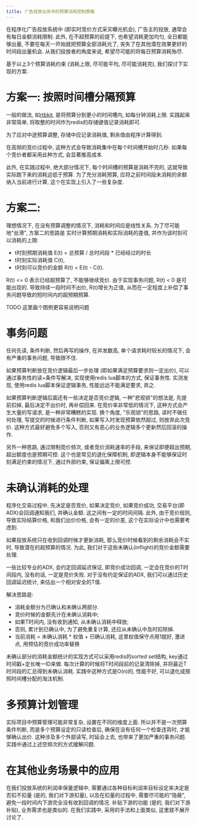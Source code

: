 ```yaml
---
title: 广告投放业务中的预算消耗控制策略
---
```


在程序化广告投放系统中 (即实时竞价方式采买曝光机会), 广告主的投放, 通常会有每日金额消耗限制.
此外, 在不超预算的前提下, 也希望消耗更加均匀, 全日都能够出量, 不要在每天一开始就把预算全部消耗光了, 丧失了在其他潜在效果更好的时间段出量机会.
从我们投放者的角度来说, 希望尽可能的将每日预算消耗殆尽.

基于以上3个预算消耗约束 (消耗上限, 尽可能平均, 尽可能消耗完), 我们探讨下实现的方案.

# 方案一: 按照时间槽分隔预算

一般的做法, 如[rtbkit](https://github.com/rtbkit/rtbkit), 是将预算分到更小的时间槽内, 如每分钟消耗上限.
实践起来非常简单, 将取整的时间作为redis的存储键值记录消耗即可.

为了应对中途预算调整, 存储中应记录消耗值, 剩余值由程序计算得到.

在高频的竞价过程中, 这种方式会导致消耗集中在每个时间槽开始时几秒. 如果每个竞价者都采用此种方式, 会显著推高成本.

此外, 在实践过程中, 绝大部分情况下, 每个时间槽的预算是消耗不完的, 这就导致实际跑下来的消耗远低于预算.
为了充分消耗预算, 应将之前时间段未消耗的余额纳入当前进行计算, 这个在实现上引入了一些复杂度.

# 方案二:

理想情况下, 在没有预算调整的情况下, 消耗和时间应是线性关系.
为了尽可能地"丝滑", 方案二的思路是 实时计算预期消耗和实际消耗的差值, 并作为该时刻可以消耗的上限:

- t时刻预期消耗值 E(t) = 总预算 / 总时间段 * 已经经过的时长
- t时刻实际消耗值 C(t),
- t时刻可以竞价的金额 R(t) = E(t) - C(t).

R(t) <= 0 表示已经超预算了, 不能够继续竞价. 由于实现事务问题, R(t) < 0 是可能出现的.
导致持续一段时间不出价, R(t)增长为正值, 从而在一定程度上补偿了事务问题导致的短时间内的超预期预算.

TODO 这里画个图例更容易说明问题

# 事务问题

任何先读, 条件判断, 然后再写的操作, 在并发数高, 单个请求耗时较长的情况下, 会有严重的事务问题, 导致限不住.

如果预算判断放在竞价逻辑最后一步处理 (即如果满足预算要求则一定出价),
可以通过事务性的读+条件写解决, 实现使用redis lua脚本的方式, 保证事务性.
实测发现, 使用redis lua脚本保证逻辑事务, 性能远远不能满足要求, 弃之.

如果预算判断逻辑后面还有一些决定是否竞价逻辑, 一种"悲观锁"的想法是, 先提前扣掉, 最后决定不出价时, 再补偿回来.
在竞价率非常低的情况下, 这种方式会产生大量的写请求, 是一种非常糟糕的实现.
换个角度, "乐观锁"的思路, 读时不做任何处理, 写提交的时候进行条件判断, 如果写入时发现预算依然超过, 则放弃此次竞价.
这种方式最好避免多个写入, 否则又有恶心的业务逻辑多个更新然后回滚的操作.

另外一种思路, 通过限制竞价频次, 或者竞价消耗速率的手段, 来保证即便超出预期, 超出额度也是预期可控.
这个也是常见的退化保障机制, 即逻辑本身不能够保证时刻满足约束的情况下, 通过外部约束, 保证偏离上限可控.

# 未确认消耗的处理

程序化交易过程中, 先决定是否竞价, 如果决定竞价, 如果竞价成功, 交易平台(即ADX)会回调通知我们, 并确认金额.
这之间有一定的时间间隔.
此外, 由于竞价规则, 导致实际结算价格, 和我们出价价格, 会有一定的价差, 这个在实际设计中也需要考虑到.

如果投放系统只在收到回调时候才更新消耗,
那么竞价时候看到的剩余消耗会不实时, 导致潜在的超预算的情况.
为此, 我们对于这些未确认(inflight)的竞价金额需要处理.

一些比较专业的ADX, 会约定回调延迟保证, 即竞价成功回调, 一定会在竞价的T时间段内, 没有的话, 一定是竞价失败.
对于没有约定保证的ADX, 我们可以通过历史回调延迟统计, 来估出一个相对安全的T值.

解决思路是:

- 消耗金额分为已确认和未确认两部分.
- 竞价时候的金额先计在未确认消耗中;
- 如果T时间内, 没有收到通知, 从未确认消耗中释放;
- 否则, 累计到已确认中, 为了避免重复计算, 还应从未确认中及时扣除掉.
- 当前消耗 = 未确认消耗 * 权值 + 已确认消耗, 这里权值保守点用1就好, 激进点, 用预估的竞价成功率替换

未确认部分的消耗金额统计的实现方式可以采用redis的sorted set结构, key通过时间戳+定长唯一ID来做.
每次计算的时候将T时间段前的记录清除掉, 并将最近T时间段的汇总得到未确认消耗.
实践中这种方式是O(n)的, 性能不好, 可以退化成按照时间槽分配的淘汰机制.

# 多预算计划管理

实际项目中预算管理可能非常复杂, 设置在不同的维度上面.
所以并不是一次预算条件判断, 而是多个预算设定的只读检查后, 确保在没有任何一个检查违背时, 才能够确认出价.
这种涉及多个外部读写, 时延会上去, 也带来了更加严重的事务问题. 实践中通过上述空频次的方式缓解问题.

# 在其他业务场景中的应用

在我们投放系统的利润率保量逻辑中, 需要通过各种目标利润率目标设定来决定是否扣不扣量 (是的, 我们对下游扣量),
以及在扣量的过程中, 需要尽可能的"隐蔽", 避免一段时间内下游完全没有收到回调的情况.
补贴下游的功能 (是的, 我们对下游补贴), 业务需求也是类似的.
在我们实践中, 采用的手法和上面类似, 这里就不展开讨论了.


